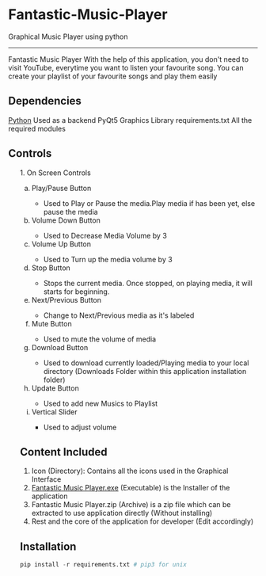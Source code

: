 # Fantastic-Music-Player
Graphical Music Player using python
_____________________________________________________________________________
Fantastic Music Player
    With the help of this application, you don't need to visit YouTube, everytime you want to listen your favourite song. You can create your playlist of your favourite songs and play them easily
## Dependencies
[Python](https://www.python.org/)
    Used as a backend
PyQt5
    Graphics Library
requirements.txt
    All the required modules
## Controls
<ol>
1. On Screen Controls
<ol type='a'>
    <li>Play/Pause Button</li>
        <ul type='circle'>
            <li>Used to Play or Pause the media.Play media if has been yet, else pause the media</li>
        </ul>
    <li>Volume Down Button</li>
        <ul type='circle'>
            <li>
                Used to Decrease Media Volume by 3
            </li>
        </ul>
    <li>Volume Up Button</li>
        <ul type='circle'>
            <li>
                Used to Turn up the media volume by 3
            </li>
        </ul>
    <li>Stop Button</li>
        <ul type='circle'>
            <li>Stops the current media. Once stopped, on playing media, it will starts for beginning.</li>
        </ul>
    <li>Next/Previous Button</li>
        <ul type='circle'>
            <li>
                Change to Next/Previous media as it's labeled
            </li>
        </ul>
    <li>Mute Button</li>
        <ul type='circle'>
            <li>
                Used to mute the volume of media
            </li>
    </ul>
    <li>Download Button</li>
        <ul type='circle'>
            <li>
                Used to download currently loaded/Playing media to your local directory (Downloads Folder within this application installation folder)
            </li>
        </ul>
    <li>Update Button</li>
        <ul type='circle'>
            <li>Used to add new Musics to Playlist</li>
        </ul>
    <li>Vertical Slider</li>
        <ul list-style='circle'>
            <li>Used to adjust volume</li>
        </ul>
</ol>

## Content Included
01. Icon (Directory): Contains all the icons used in the Graphical Interface
02. [Fantastic Music Player.exe](https://github.com/Sachinacharya-Project/Fantastic-Music-Player/blob/main/Fantastic%20Music%20Player.exe) (Executable) is the Installer of the application
03. Fantastic Music Player.zip (Archive) is a zip file which can be extracted to use application directly (Without installing)
04. Rest and the core of the application for developer (Edit accordingly)
## Installation
````python
pip install -r requirements.txt # pip3 for unix
````
